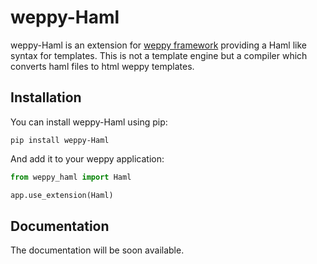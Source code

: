 # weppy-Haml

weppy-Haml is an extension for [weppy framework](http://weppy.org) providing a Haml like syntax for templates. This is not a template engine but a compiler which converts haml files to html weppy templates.

## Installation

You can install weppy-Haml using pip:

    pip install weppy-Haml

And add it to your weppy application:

```python
from weppy_haml import Haml

app.use_extension(Haml)
```

## Documentation

The documentation will be soon available.
